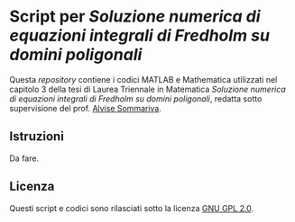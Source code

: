 # Script per *Soluzione numerica di equazioni integrali di Fredholm su domini poligonali*
Questa *repository* contiene i codici MATLAB e Mathematica utilizzati nel capitolo 3 della tesi di Laurea Triennale in Matematica *Soluzione numerica di equazioni integrali di Fredholm su domini poligonali*, redatta sotto supervisione del prof. [Alvise Sommariva](https://www.math.unipd.it/~alvise/).

## Istruzioni
Da fare.

## Licenza
Questi script e codici sono rilasciati sotto la licenza [GNU GPL 2.0](https://www.gnu.org/licenses/old-licenses/gpl-2.0.html).
